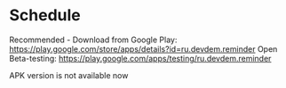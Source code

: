# Schedule
Recommended - Download from Google Play: https://play.google.com/store/apps/details?id=ru.devdem.reminder
Open Beta-testing: https://play.google.com/apps/testing/ru.devdem.reminder

APK version is not available now
